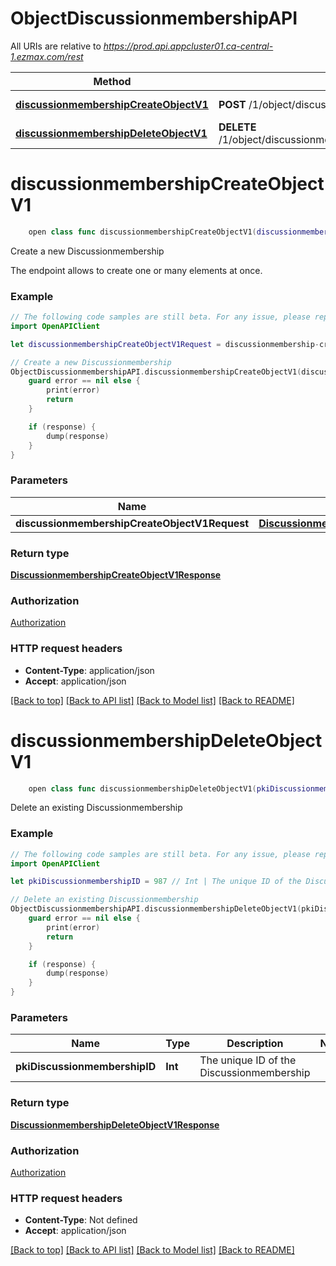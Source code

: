 # ObjectDiscussionmembershipAPI

All URIs are relative to *https://prod.api.appcluster01.ca-central-1.ezmax.com/rest*

Method | HTTP request | Description
------------- | ------------- | -------------
[**discussionmembershipCreateObjectV1**](ObjectDiscussionmembershipAPI.md#discussionmembershipcreateobjectv1) | **POST** /1/object/discussionmembership | Create a new Discussionmembership
[**discussionmembershipDeleteObjectV1**](ObjectDiscussionmembershipAPI.md#discussionmembershipdeleteobjectv1) | **DELETE** /1/object/discussionmembership/{pkiDiscussionmembershipID} | Delete an existing Discussionmembership


# **discussionmembershipCreateObjectV1**
```swift
    open class func discussionmembershipCreateObjectV1(discussionmembershipCreateObjectV1Request: DiscussionmembershipCreateObjectV1Request, completion: @escaping (_ data: DiscussionmembershipCreateObjectV1Response?, _ error: Error?) -> Void)
```

Create a new Discussionmembership

The endpoint allows to create one or many elements at once.

### Example
```swift
// The following code samples are still beta. For any issue, please report via http://github.com/OpenAPITools/openapi-generator/issues/new
import OpenAPIClient

let discussionmembershipCreateObjectV1Request = discussionmembership-createObject-v1-Request(aObjDiscussionmembership: [discussionmembership-RequestCompound(pkiDiscussionmembershipID: 123, fkiDiscussionID: 123, fkiUserID: 123, fkiUsergroupID: 123, fkiModulesectionID: 123, dtDiscussionmembershipJoined: "dtDiscussionmembershipJoined_example")]) // DiscussionmembershipCreateObjectV1Request | 

// Create a new Discussionmembership
ObjectDiscussionmembershipAPI.discussionmembershipCreateObjectV1(discussionmembershipCreateObjectV1Request: discussionmembershipCreateObjectV1Request) { (response, error) in
    guard error == nil else {
        print(error)
        return
    }

    if (response) {
        dump(response)
    }
}
```

### Parameters

Name | Type | Description  | Notes
------------- | ------------- | ------------- | -------------
 **discussionmembershipCreateObjectV1Request** | [**DiscussionmembershipCreateObjectV1Request**](DiscussionmembershipCreateObjectV1Request.md) |  | 

### Return type

[**DiscussionmembershipCreateObjectV1Response**](DiscussionmembershipCreateObjectV1Response.md)

### Authorization

[Authorization](../README.md#Authorization)

### HTTP request headers

 - **Content-Type**: application/json
 - **Accept**: application/json

[[Back to top]](#) [[Back to API list]](../README.md#documentation-for-api-endpoints) [[Back to Model list]](../README.md#documentation-for-models) [[Back to README]](../README.md)

# **discussionmembershipDeleteObjectV1**
```swift
    open class func discussionmembershipDeleteObjectV1(pkiDiscussionmembershipID: Int, completion: @escaping (_ data: DiscussionmembershipDeleteObjectV1Response?, _ error: Error?) -> Void)
```

Delete an existing Discussionmembership



### Example
```swift
// The following code samples are still beta. For any issue, please report via http://github.com/OpenAPITools/openapi-generator/issues/new
import OpenAPIClient

let pkiDiscussionmembershipID = 987 // Int | The unique ID of the Discussionmembership

// Delete an existing Discussionmembership
ObjectDiscussionmembershipAPI.discussionmembershipDeleteObjectV1(pkiDiscussionmembershipID: pkiDiscussionmembershipID) { (response, error) in
    guard error == nil else {
        print(error)
        return
    }

    if (response) {
        dump(response)
    }
}
```

### Parameters

Name | Type | Description  | Notes
------------- | ------------- | ------------- | -------------
 **pkiDiscussionmembershipID** | **Int** | The unique ID of the Discussionmembership | 

### Return type

[**DiscussionmembershipDeleteObjectV1Response**](DiscussionmembershipDeleteObjectV1Response.md)

### Authorization

[Authorization](../README.md#Authorization)

### HTTP request headers

 - **Content-Type**: Not defined
 - **Accept**: application/json

[[Back to top]](#) [[Back to API list]](../README.md#documentation-for-api-endpoints) [[Back to Model list]](../README.md#documentation-for-models) [[Back to README]](../README.md)

